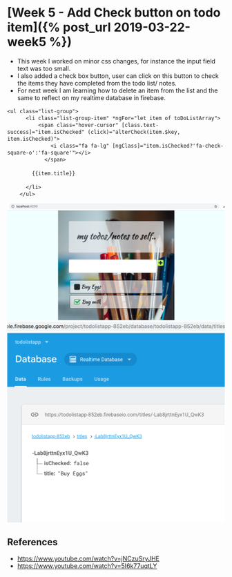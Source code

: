 # [Week 5 - Add Check button on todo item]({% post_url 2019-03-22-week5 %}) 

- This week I worked on minor css changes, for instance the input field text was too small. 
- I also added a check box button, user can click on this button to check the items they have completed from the todo list/     notes.
- For next week I am learning how to delete an item from the list and the same to reflect on my realtime database in firebase.

```
<ul class="list-group">
      <li class="list-group-item" *ngFor="let item of toDoListArray">
          <span class="hover-cursor" [class.text-success]="item.isChecked" (click)="alterCheck(item.$key, item.isChecked)">
              <i class="fa fa-lg" [ngClass]="item.isChecked?'fa-check-square-o':'fa-square'"></i>
            </span>
       
        {{item.title}}
  
      </li>
    </ul>
 ```
 
 
![todolist screen](/images/check.png)
![firebase screen](/images/fire.png)

## References

- https://www.youtube.com/watch?v=jNCzuSryJHE
- https://www.youtube.com/watch?v=5I6k77uqtLY
